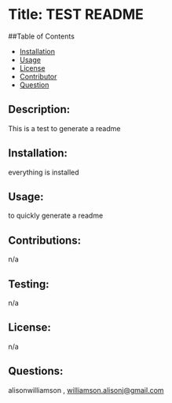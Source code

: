 # Title: TEST README
##Table of Contents
* [Installation](#installation)               
* [Usage](#usage)                    
* [License](#license)                      
* [Contributor](#contributors)         
* [Question](#question) 
## Description:
This is a test to generate a readme
## Installation:
everything is installed
## Usage:
to quickly generate a readme
## Contributions:
n/a
## Testing:
n/a
## License:
n/a
## Questions:
alisonwilliamson , williamson.alisonj@gmail.com
